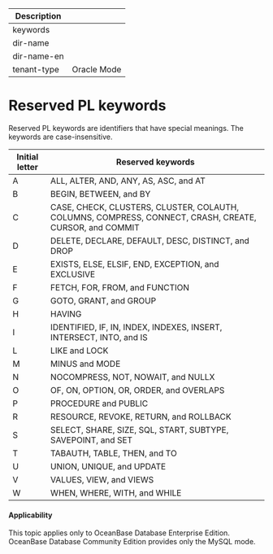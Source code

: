 | Description   |                 |
|---------------|-----------------|
| keywords      |                 |
| dir-name      |                 |
| dir-name-en   |                 |
| tenant-type   | Oracle Mode     |

# Reserved PL keywords

Reserved PL keywords are identifiers that have special meanings. The keywords are case-insensitive.


| Initial letter | Reserved keywords |
|-----|----------------------------------------------------------------------------------------------------|
| A | ALL, ALTER, AND, ANY, AS, ASC, and AT |
| B | BEGIN, BETWEEN, and BY |
| C | CASE, CHECK, CLUSTERS, CLUSTER, COLAUTH, COLUMNS, COMPRESS, CONNECT, CRASH, CREATE, CURSOR, and COMMIT |
| D | DELETE, DECLARE, DEFAULT, DESC, DISTINCT, and DROP |
| E | EXISTS, ELSE, ELSIF, END, EXCEPTION, and EXCLUSIVE |
| F | FETCH, FOR, FROM, and FUNCTION |
| G | GOTO, GRANT, and GROUP |
| H | HAVING |
| I | IDENTIFIED, IF, IN, INDEX, INDEXES, INSERT, INTERSECT, INTO, and IS |
| L | LIKE and LOCK |
| M | MINUS and MODE |
| N | NOCOMPRESS, NOT, NOWAIT, and NULLX |
| O | OF, ON, OPTION, OR, ORDER, and OVERLAPS |
| P | PROCEDURE and PUBLIC |
| R | RESOURCE, REVOKE, RETURN, and ROLLBACK |
| S | SELECT, SHARE, SIZE, SQL, START, SUBTYPE, SAVEPOINT, and SET |
| T | TABAUTH, TABLE, THEN, and TO |
| U | UNION, UNIQUE, and UPDATE |
| V | VALUES, VIEW, and VIEWS |
| W | WHEN, WHERE, WITH, and WHILE |



  <main id="notice" >
    <h4>Applicability</h4>
    <p>This topic applies only to OceanBase Database Enterprise Edition. OceanBase Database Community Edition provides only the MySQL mode. </p>
  </main>